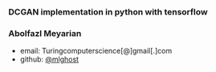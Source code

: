 ### DCGAN implementation in python with tensorflow

### Abolfazl Meyarian 
- email: 
	Turingcomputerscience[@]gmail[.]com
- github:
	[@mlghost](https://github.com/mlghost)

